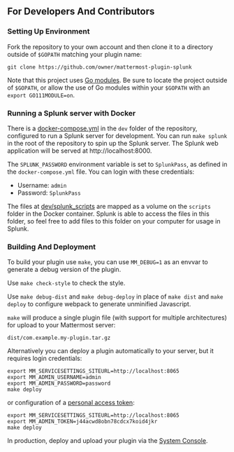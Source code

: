 ## For Developers And Contributors

### Setting Up Environment
Fork the repository to your own account and then clone it to a directory outside of `$GOPATH` matching your plugin name:
```
git clone https://github.com/owner/mattermost-plugin-splunk
```

Note that this project uses [Go modules](https://github.com/golang/go/wiki/Modules). Be sure to locate the project outside of `$GOPATH`, or allow the use of Go modules within your `$GOPATH` with an `export GO111MODULE=on`.

### Running a Splunk server with Docker

There is a [docker-compose.yml](https://github.com/mattermost/mattermost-plugin-splunk/blob/master/dev/docker-compose.yml) in the `dev` folder of the repository, configured to run a Splunk server for development. You can run `make splunk` in the root of the repository to spin up the Splunk server. The Splunk web application will be served at http://localhost:8000.

The `SPLUNK_PASSWORD` environment variable is set to `SplunkPass`, as defined in the `docker-compose.yml` file. You can login with these credentials:

- Username: `admin`
- Password: `SplunkPass`

The files at [dev/splunk_scripts](https://github.com/mattermost/mattermost-plugin-splunk/tree/master/dev/splunk_scripts) are mapped as a volume on the `scripts` folder in the Docker container. Splunk is able to access the files in this folder, so feel free to add files to this folder on your computer for usage in Splunk.

### Building And Deployment

To build your plugin use `make`, you can use `MM_DEBUG=1` as an envvar to generate a debug version of the plugin.

Use `make check-style` to check the style.

Use `make debug-dist` and `make debug-deploy` in place of `make dist` and `make deploy` to configure webpack to generate unminified Javascript.

`make` will produce a single plugin file (with support for multiple architectures) for upload to your Mattermost server:

```
dist/com.example.my-plugin.tar.gz
```

Alternatively you can deploy a plugin automatically to your server, but it requires login credentials:
```
export MM_SERVICESETTINGS_SITEURL=http://localhost:8065
export MM_ADMIN_USERNAME=admin
export MM_ADMIN_PASSWORD=password
make deploy
```

or configuration of a [personal access token](https://docs.mattermost.com/developer/personal-access-tokens.html):
```
export MM_SERVICESETTINGS_SITEURL=http://localhost:8065
export MM_ADMIN_TOKEN=j44acwd8obn78cdcx7koid4jkr
make deploy
```

In production, deploy and upload your plugin via the [System Console](https://about.mattermost.com/default-plugin-uploads).
